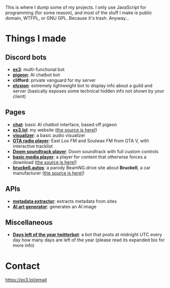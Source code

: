 This is where I dump some of my projects. I only use JavaScript for programming (for some reason), and most of the stuff I make is public domain, WTFPL, or GNU GPL. Because it's trash. Anyway...

# Things I made
## Discord bots
- [**ex3**](https://ex3.lol/ex3): multi-functional bot
- [**pigeon**](https://ex3.lol/pigeon): AI chatbot bot
- **clifford**: private vanguard for my server
- [**elysion**](https://github.com/exerinity/elysion): extremely lightweight bot to display info about a guild and server (basically exposes some technical hidden info not shown by your client)
## Pages
- [**chat**](https://chat.ex3.lol): basic AI chatbot interface, based off pigeon
- [**ex3.lol**](https://ex3.lol): my website ([the source is here!](https://github.com/exerinity/ex3.lol))
- [**visualizer**](https://visualizer.ex3.lol): a basic audio visualizer
- [**GTA radio player**](https://radio.ex3.lol): East Los FM and Soulwax FM from GTA V, with interactive tracklist
- [**Doom soundtrack player**](https://doom-ost.ex3.lol): Doom soundtrack with full custom controls
- [**basic media player**](https://i.ex3.lol): a player for content that otherwise forces a download ([the source is here!](https://github.com/exerinity/basic-player))
- [**bruckell.autos**](https://bruckell.autos): a parody BeamNG.drive site about **Bruckell**, a car manufacturer ([the source is here!](https://github.com/exerinity/bruckell.autos))
## APIs
- [**metadata extractor**](https://metadata.ex3.lol/?site=): extracts metadata from sites
- [**AI art generator**](https://aigen.ex3.lol/?prompt=): generates an AI image
## Miscellaneous
- [**Days left of the year twitterbot**](https://twitter.com/daysleft_202_): a bot that posts at midnight UTC every day how many days are left of the year
(please read its expanded bio for more info)

# Contact
https://ex3.lol/email
